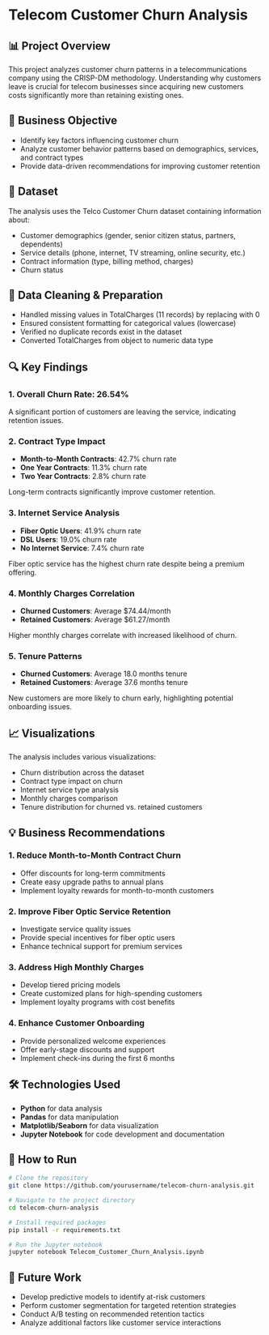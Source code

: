 # Telecom Customer Churn Analysis


## 📊 Project Overview

This project analyzes customer churn patterns in a telecommunications company using the CRISP-DM methodology. Understanding why customers leave is crucial for telecom businesses since acquiring new customers costs significantly more than retaining existing ones.

## 🎯 Business Objective

- Identify key factors influencing customer churn
- Analyze customer behavior patterns based on demographics, services, and contract types
- Provide data-driven recommendations for improving customer retention

## 📁 Dataset

The analysis uses the Telco Customer Churn dataset containing information about:
- Customer demographics (gender, senior citizen status, partners, dependents)
- Service details (phone, internet, TV streaming, online security, etc.)
- Contract information (type, billing method, charges)
- Churn status

## 🧹 Data Cleaning & Preparation

- Handled missing values in TotalCharges (11 records) by replacing with 0
- Ensured consistent formatting for categorical values (lowercase)
- Verified no duplicate records exist in the dataset
- Converted TotalCharges from object to numeric data type

## 🔍 Key Findings

### 1. Overall Churn Rate: 26.54%
A significant portion of customers are leaving the service, indicating retention issues.

### 2. Contract Type Impact
- **Month-to-Month Contracts**: 42.7% churn rate
- **One Year Contracts**: 11.3% churn rate
- **Two Year Contracts**: 2.8% churn rate

Long-term contracts significantly improve customer retention.

### 3. Internet Service Analysis
- **Fiber Optic Users**: 41.9% churn rate
- **DSL Users**: 19.0% churn rate
- **No Internet Service**: 7.4% churn rate

Fiber optic service has the highest churn rate despite being a premium offering.

### 4. Monthly Charges Correlation
- **Churned Customers**: Average $74.44/month
- **Retained Customers**: Average $61.27/month

Higher monthly charges correlate with increased likelihood of churn.

### 5. Tenure Patterns
- **Churned Customers**: Average 18.0 months tenure
- **Retained Customers**: Average 37.6 months tenure

New customers are more likely to churn early, highlighting potential onboarding issues.

## 📈 Visualizations

The analysis includes various visualizations:
- Churn distribution across the dataset
- Contract type impact on churn
- Internet service type analysis
- Monthly charges comparison
- Tenure distribution for churned vs. retained customers

## 💡 Business Recommendations

### 1. Reduce Month-to-Month Contract Churn
- Offer discounts for long-term commitments
- Create easy upgrade paths to annual plans
- Implement loyalty rewards for month-to-month customers

### 2. Improve Fiber Optic Service Retention
- Investigate service quality issues
- Provide special incentives for fiber optic users
- Enhance technical support for premium services

### 3. Address High Monthly Charges
- Develop tiered pricing models
- Create customized plans for high-spending customers
- Implement loyalty programs with cost benefits

### 4. Enhance Customer Onboarding
- Provide personalized welcome experiences
- Offer early-stage discounts and support
- Implement check-ins during the first 6 months

## 🛠️ Technologies Used

- **Python** for data analysis
- **Pandas** for data manipulation
- **Matplotlib/Seaborn** for data visualization
- **Jupyter Notebook** for code development and documentation

## 🚀 How to Run

```bash
# Clone the repository
git clone https://github.com/yourusername/telecom-churn-analysis.git

# Navigate to the project directory
cd telecom-churn-analysis

# Install required packages
pip install -r requirements.txt

# Run the Jupyter notebook
jupyter notebook Telecom_Customer_Churn_Analysis.ipynb
```

## 📝 Future Work

- Develop predictive models to identify at-risk customers
- Perform customer segmentation for targeted retention strategies
- Conduct A/B testing on recommended retention tactics
- Analyze additional factors like customer service interactions

